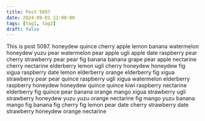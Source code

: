 ```yaml
---
title: Post 5097
date: 2024-09-01 12:00:00
tags: [tag1, tag2]
draft: false
---
```

This is post 5097.
honeydew
quince
cherry
apple
lemon
banana
watermelon
honeydew
yuzu
pear
watermelon
pear
apple
ugli
apple
date
raspberry
pear
cherry
strawberry
pear
pear
fig
banana
banana
grape
pear
apple
nectarine
cherry
nectarine
elderberry
lemon
ugli
cherry
honeydew
honeydew
fig
xigua
raspberry
date
lemon
elderberry
orange
elderberry
fig
xigua
strawberry
pear
pear
quince
raspberry
ugli
xigua
watermelon
elderberry
raspberry
honeydew
honeydew
quince
quince
kiwi
raspberry
nectarine
elderberry
fig
quince
pear
banana
orange
mango
xigua
strawberry
ugli
strawberry
honeydew
yuzu
yuzu
orange
nectarine
fig
mango
yuzu
banana
mango
fig
banana
fig
cherry
fig
lemon
pear
date
cherry
strawberry
date
strawberry
honeydew
orange
nectarine

